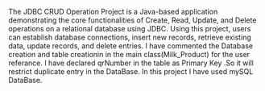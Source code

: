 The JDBC CRUD Operation Project is a Java-based application demonstrating the core functionalities of Create, Read, Update, and Delete operations on a relational database using JDBC.
Using this project, users can establish database connections, insert new records, retrieve existing data, update records, and delete entries.
I have commented the Database creation and table creationin in the main class(Milk_Product) for the user referance.
I have declared qrNumber in the table as Primary Key .So it will restrict duplicate entry in the DataBase.
In this project I have used mySQL DataBase.
